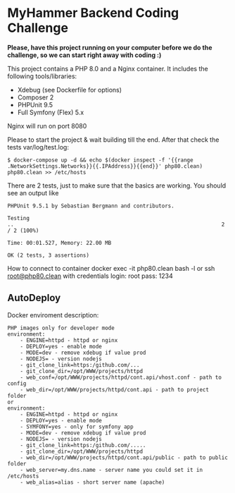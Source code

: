 # MyHammer Backend Coding Challenge

**Please, have this project running on your computer before we do the challenge, so we can start right away with coding :)**

This project contains a PHP 8.0 and a Nginx container.
It includes the following tools/libraries:
* Xdebug (see Dockerfile for options)
* Composer 2
* PHPUnit 9.5
* Full Symfony (Flex) 5.x

Nginx will run on port 8080

Please to start the project & wait building till the end. After that check the tests var/log/test.log:
```shell
$ docker-compose up -d && echo $(docker inspect -f '{{range .NetworkSettings.Networks}}{{.IPAddress}}{{end}}' php80.clean) php80.clean >> /etc/hosts
```
There are 2 tests, just to make sure that the basics are working. You should see an output like
```
PHPUnit 9.5.1 by Sebastian Bergmann and contributors.

Testing 
..                                                                  2 / 2 (100%)

Time: 00:01.527, Memory: 22.00 MB

OK (2 tests, 3 assertions)
```
How to connect to container
docker exec -it php80.clean bash -l
or 
ssh root@php80.clean with credentials
login: root
pass:  1234

## AutoDeploy
Docker enviroment description:
```
PHP images only for developer mode
environment:
    - ENGINE=httpd - httpd or nginx
    - DEPLOY=yes - enable mode
    - MODE=dev - remove xdebug if value prod
    - NODEJS= - version nodejs
    - git_clone_link=https:/github.com/...
    - git_clone_dir=/opt/WWW/projects/httpd
    - web_conf=/opt/WWW/projects/httpd/cont.api/vhost.conf - path to config
    - web_dir=/opt/WWW/projects/httpd/cont.api - path to project folder
or
environment:
    - ENGINE=httpd - httpd or nginx
    - DEPLOY=yes - enable mode
    - SYMFONY=yes - only for symfony app
    - MODE=dev - remove xdebug if value prod
    - NODEJS= - version nodejs
    - git_clone_link=https:/github.com/.....
    - git_clone_dir=/opt/WWW/projects/httpd 
    - web_dir=/opt/WWW/projects/httpd/cont.api/public - path to public folder
    - web_server=my.dns.name - server name you could set it in /etc/hosts
    - web_alias=alias - short server name (apache)


